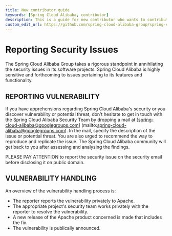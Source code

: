 ```yaml
---
title: New contributor guide
keywords: [Spring Cloud Alibaba, contributor]
description: This is a guide for new contributor who wants to contribute to Spring Cloud Alibaba.
custom_edit_url: https://github.com/spring-cloud-alibaba-group/spring-cloud-alibaba-group.github.io/blob/main/i18n/zh-cn/docusaurus-plugin-content-docs/current/developers/contributor-guide/reporting-security-issues_dev.md
---
```


# Reporting Security Issues

The Spring Cloud Alibaba Group takes a rigorous standpoint in annihilating the security issues in its software projects. Spring Cloud Alibaba is highly sensitive and forthcoming to issues pertaining to its features and functionality.

## REPORTING VULNERABILITY

If you have apprehensions regarding Spring Cloud Alibaba's security or you discover vulnerability or potential threat, don’t
hesitate to get in touch with the Spring Cloud Alibaba Security Team by dropping a mail at [spring-cloud-alibaba@googlegroups.com]
(mailto:spring-cloud-alibaba@googlegroups.com). In the mail, specify the description of the issue or potential threat. You are also urged to recommend the way to reproduce and replicate the issue. The Spring Cloud Alibaba community will get back to you after assessing and analysing the findings.

PLEASE PAY ATTENTION to report the security issue on the security email before disclosing it on public domain.


## VULNERABILITY HANDLING

An overview of the vulnerability handling process is:

* The reporter reports the vulnerability privately to Apache.
* The appropriate project's security team works privately with the reporter to resolve the vulnerability.
* A new release of the Apache product concerned is made that includes the fix.
* The vulnerability is publically announced.
